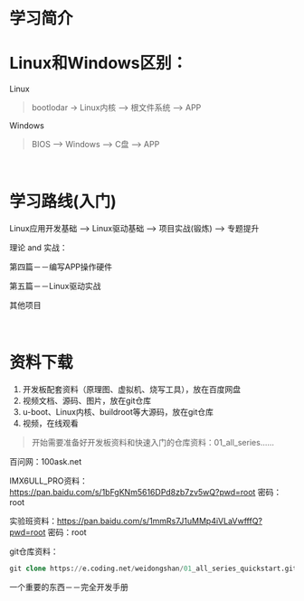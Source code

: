 # 学习简介

# Linux和Windows区别：

Linux

> bootlodar -> Linux内核 --> 根文件系统 --> APP

Windows

> BIOS --> Windows --> C盘 --> APP

‍

# 学习路线(入门)

Linux应用开发基础 --> Linux驱动基础 --> 项目实战(锻炼) --> 专题提升

理论 and 实战：

第四篇－－编写APP操作硬件

第五篇－－Linux驱动实战

其他项目

‍

# 资料下载

1. 开发板配套资料（原理图、虚拟机、烧写工具），放在百度网盘
2. 视频文档、源码、图片，放在git仓库
3. u-boot、Linux内核、buildroot等大源码，放在git仓库
4. 视频，在线观看

> 开始需要准备好开发板资料和快速入门的仓库资料：01_all_series......

百问网：100ask.net

IMX6ULL_PRO资料：https://pan.baidu.com/s/1bFgKNm5616DPd8zb7zv5wQ?pwd=root  密码：root

实验班资料：https://pan.baidu.com/s/1mmRs7J1uMMp4iVLaVwfffQ?pwd=root  密码：root

git仓库资料：

```sql
git clone https://e.coding.net/weidongshan/01_all_series_quickstart.git
```

一个重要的东西－－完全开发手册

‍
